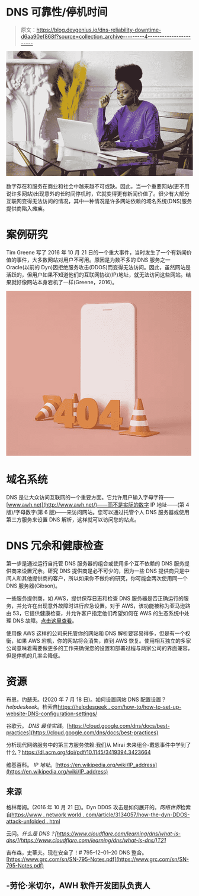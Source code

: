 # DNS 可靠性/停机时间

> 原文：<https://blog.devgenius.io/dns-reliability-downtime-d6aa90ef868f?source=collection_archive---------4----------------------->

![](img/574ac8766c4d6041fe98e1f787b2667d.png)

数字存在和服务在商业和社会中越来越不可或缺。因此，当一个重要网站(更不用说许多网站)出现意外的长时间停机时，它就变得更有新闻价值了。很少有大部分互联网变得无法访问的情况，其中一种情况是许多网站依赖的域名系统(DNS)服务提供商陷入瘫痪。

# 案例研究

Tim Greene 写了 2016 年 10 月 21 日的一个重大事件，当时发生了一个有新闻价值的事件，大多数网站对用户不可用。原因是为数不多的 DNS 服务之一 Oracle(以前的 Dyn)因拒绝服务攻击(DDOS)而变得无法访问。因此，虽然网站是活跃的，但用户如果不知道他们的互联网协议(IP)地址，就无法访问这些网站。结果就好像网站本身宕机了一样(Greene，2016)。

![](img/42b35c954273ae492625758f58dbe071.png)

# 域名系统

DNS 是让大众访问互联网的一个重要方面。它允许用户输入字母字符——[www.awh.net](http://www.awh.net/)——而不是实际的数字 IP 地址——(第 4 版)/字母数字(第 6 版)——来访问网站。您可以通过托管个人 DNS 服务器或使用第三方服务来设置 DNS 解析，这样就可以访问您的站点。

# DNS 冗余和健康检查

第一步是通过运行自托管 DNS 服务器的组合或使用多个互不依赖的 DNS 服务提供商来设置冗余。研究 DNS 提供商是必不可少的，因为一些 DNS 提供商只是中间人和其他提供商的客户，所以如果你不做你的研究，你可能会两次使用同一个 DNS 服务器(Gibson)。

一些服务提供商，如 AWS，提供保存日志和检查 DNS 服务器是否正确运行的服务，并允许在出现意外故障时进行应急设置。对于 AWS，该功能被称为亚马逊路由 53，它提供健康检查，并允许客户指定他们希望如何在 AWS 的生态系统中处理 DNS 故障。[点击这里查看](https://docs.aws.amazon.com/Route53/latest/DeveloperGuide/dns-failover-configuring.html)。

使用像 AWS 这样的公司来托管你的网站和 DNS 解析要容易得多，但是有一个权衡，如果 AWS 宕机，你的网站将会消失，直到 AWS 恢复。使用相互独立的多家公司意味着需要做更多的工作来确保您的设置和部署过程与两家公司的界面兼容，但是停机的几率会降低。

# 资源

布恩，约瑟夫。(2020 年 7 月 18 日)。如何设置网站 DNS 配置设置？*helpdeskeek*。检索自[https://helpdesgeek . com/how-to/how-to-set-up-website-DNS-configuration-settings/](https://helpdeskgeek.com/how-to/how-to-set-up-website-dns-configuration-settings/)

谷歌云。 *DNS 最佳实践*。[https://cloud.google.com/dns/docs/best-practices](https://cloud.google.com/dns/docs/best-practices)

分析现代网络服务中的第三方服务依赖:我们从 Mirai 未来组合-戴恩事件中学到了什么？https://dl.acm.org/doi/pdf/10.1145/3419394.3423664

维基百科。 *IP 地址*。[https://en.wikipedia.org/wiki/IP_address](https://en.wikipedia.org/wiki/IP_address)

## 来源

格林蒂姆。(2016 年 10 月 21 日)。Dyn DD0S 攻击是如何展开的。*网络世界*检索自[https://www . network world . com/article/3134057/how-the-dyn-DDOS-attack-unfolded . html](https://www.networkworld.com/article/3134057/how-the-dyn-ddos-attack-unfolded.html)

云闪。*什么是 DNS？[https://www.cloudflare.com/learning/dns/what-is-dns/](https://www.cloudflare.com/learning/dns/what-is-dns/)T21*

吉布森，史蒂夫。现在安全了！# 795–12–01–20 DNS 整合。[https://www.grc.com/sn/SN-795-Notes.pdf](https://www.grc.com/sn/SN-795-Notes.pdf)

## -劳伦·米切尔，AWH 软件开发团队负责人